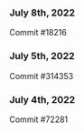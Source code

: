 ### July 8th, 2022

Commit #18216

### July 5th, 2022

Commit #314353


### July 4th, 2022

Commit #72281
